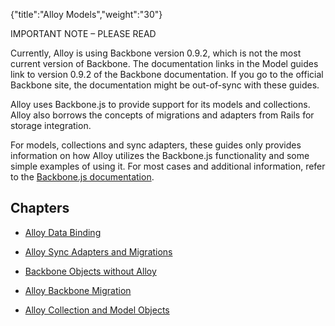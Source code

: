 {"title":"Alloy Models","weight":"30"} 

IMPORTANT NOTE – PLEASE READ

Currently, Alloy is using Backbone version 0.9.2, which is not the most current version of Backbone. The documentation links in the Model guides link to version 0.9.2 of the Backbone documentation. If you go to the official Backbone site, the documentation might be out-of-sync with these guides.

Alloy uses Backbone.js to provide support for its models and collections. Alloy also borrows the concepts of migrations and adapters from Rails for storage integration.

For models, collections and sync adapters, these guides only provides information on how Alloy utilizes the Backbone.js functionality and some simple examples of using it. For most cases and additional information, refer to the [Backbone.js documentation](http://docs.appcelerator.com/backbone/0.9.2/).

## Chapters

*   [Alloy Data Binding](/docs/appc/Alloy_Framework/Alloy_Guide/Alloy_Models/Alloy_Data_Binding/)
    
*   [Alloy Sync Adapters and Migrations](/docs/appc/Alloy_Framework/Alloy_Guide/Alloy_Models/Alloy_Sync_Adapters_and_Migrations/)
    
*   [Backbone Objects without Alloy](/docs/appc/Alloy_Framework/Alloy_Guide/Alloy_Models/Backbone_Objects_without_Alloy/)
    
*   [Alloy Backbone Migration](/docs/appc/Alloy_Framework/Alloy_Guide/Alloy_Models/Alloy_Backbone_Migration/)
    
*   [Alloy Collection and Model Objects](/docs/appc/Alloy_Framework/Alloy_Guide/Alloy_Models/Alloy_Collection_and_Model_Objects/)